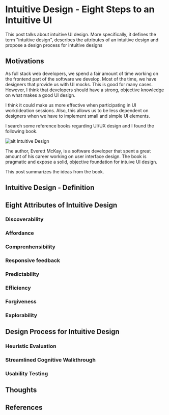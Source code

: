 # Intuitive Design - Eight Steps to an Intuitive UI

This post talks about intuitive UI design. More specifically, it defines the term "intuitive design", describes the attributes of an intuitive design and propose a design process for intuitive designs

## Motivations

As full stack web developers, we spend a fair amount of time working on the frontend part of the software we develop. Most of the time, we have designers that provide us with UI mocks. This is good for many cases.
However, I think that developers should have a strong, objective knowledge on what makes a good UI design.

I think it could make us more effective when participating in UI work/ideation sessions. Also, this allows us to be less dependent on designers when we have to implement small and simple UI elements.

I search some reference books regarding UI/UX design and I found the following book.

![alt Intuitive Design](https://images-na.ssl-images-amazon.com/images/I/41z-01QTDsL._SX258_BO1,204,203,200_.jpg)

The author, Everett McKay, is a software developer that spent a great amount of his career working on user interface design. The book is pragmatic and expose a solid, objective foundation for intuive UI design.

This post summarizes the ideas from the book.

## Intuitive Design - Definition

## Eight Attributes of Intuitive Design

### Discoverability

### Affordance

### Comprenhensibility

### Responsive feedback

### Predictability

### Efficiency

### Forgiveness

### Explorability

## Design Process for Intuitive Design

### Heuristic Evaluation

### Streamlined Cognitive Walkthrough

### Usability Testing

## Thoughts

## References